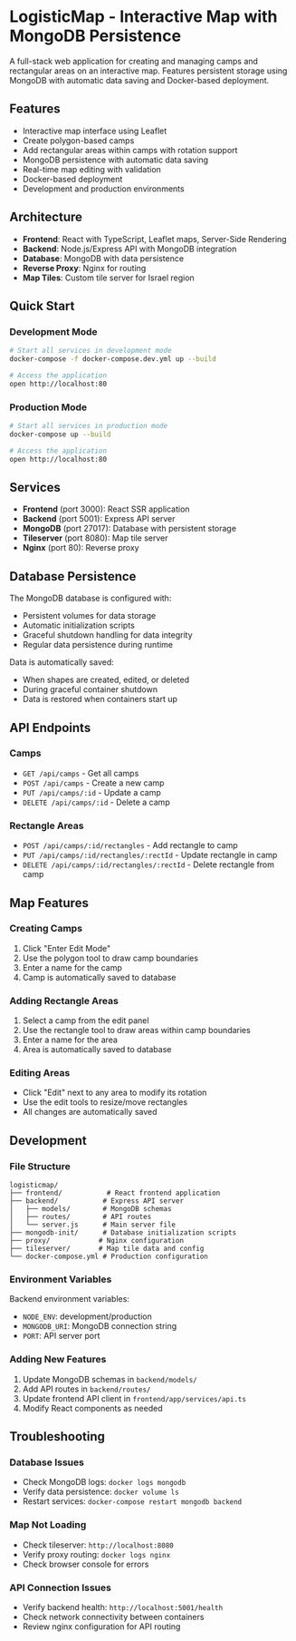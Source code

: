 # LogisticMap - Interactive Map with MongoDB Persistence

A full-stack web application for creating and managing camps and rectangular areas on an interactive map. Features persistent storage using MongoDB with automatic data saving and Docker-based deployment.

## Features

- Interactive map interface using Leaflet
- Create polygon-based camps
- Add rectangular areas within camps with rotation support
- MongoDB persistence with automatic data saving
- Real-time map editing with validation
- Docker-based deployment
- Development and production environments

## Architecture

- **Frontend**: React with TypeScript, Leaflet maps, Server-Side Rendering
- **Backend**: Node.js/Express API with MongoDB integration
- **Database**: MongoDB with data persistence
- **Reverse Proxy**: Nginx for routing
- **Map Tiles**: Custom tile server for Israel region

## Quick Start

### Development Mode

```bash
# Start all services in development mode
docker-compose -f docker-compose.dev.yml up --build

# Access the application
open http://localhost:80
```

### Production Mode

```bash
# Start all services in production mode
docker-compose up --build

# Access the application
open http://localhost:80
```

## Services

- **Frontend** (port 3000): React SSR application
- **Backend** (port 5001): Express API server
- **MongoDB** (port 27017): Database with persistent storage
- **Tileserver** (port 8080): Map tile server
- **Nginx** (port 80): Reverse proxy

## Database Persistence

The MongoDB database is configured with:
- Persistent volumes for data storage
- Automatic initialization scripts
- Graceful shutdown handling for data integrity
- Regular data persistence during runtime

Data is automatically saved:
- When shapes are created, edited, or deleted
- During graceful container shutdown
- Data is restored when containers start up

## API Endpoints

### Camps
- `GET /api/camps` - Get all camps
- `POST /api/camps` - Create a new camp
- `PUT /api/camps/:id` - Update a camp
- `DELETE /api/camps/:id` - Delete a camp

### Rectangle Areas
- `POST /api/camps/:id/rectangles` - Add rectangle to camp
- `PUT /api/camps/:id/rectangles/:rectId` - Update rectangle in camp
- `DELETE /api/camps/:id/rectangles/:rectId` - Delete rectangle from camp

## Map Features

### Creating Camps
1. Click "Enter Edit Mode"
2. Use the polygon tool to draw camp boundaries
3. Enter a name for the camp
4. Camp is automatically saved to database

### Adding Rectangle Areas
1. Select a camp from the edit panel
2. Use the rectangle tool to draw areas within camp boundaries
3. Enter a name for the area
4. Area is automatically saved to database

### Editing Areas
- Click "Edit" next to any area to modify its rotation
- Use the edit tools to resize/move rectangles
- All changes are automatically saved

## Development

### File Structure
```
logisticmap/
├── frontend/           # React frontend application
├── backend/           # Express API server
│   ├── models/        # MongoDB schemas
│   ├── routes/        # API routes
│   └── server.js      # Main server file
├── mongodb-init/      # Database initialization scripts
├── proxy/            # Nginx configuration
├── tileserver/       # Map tile data and config
└── docker-compose.yml # Production configuration
```

### Environment Variables

Backend environment variables:
- `NODE_ENV`: development/production
- `MONGODB_URI`: MongoDB connection string
- `PORT`: API server port

### Adding New Features

1. Update MongoDB schemas in `backend/models/`
2. Add API routes in `backend/routes/`
3. Update frontend API client in `frontend/app/services/api.ts`
4. Modify React components as needed

## Troubleshooting

### Database Issues
- Check MongoDB logs: `docker logs mongodb`
- Verify data persistence: `docker volume ls`
- Restart services: `docker-compose restart mongodb backend`

### Map Not Loading
- Check tileserver: `http://localhost:8080`
- Verify proxy routing: `docker logs nginx`
- Check browser console for errors

### API Connection Issues
- Verify backend health: `http://localhost:5001/health`
- Check network connectivity between containers
- Review nginx configuration for API routing